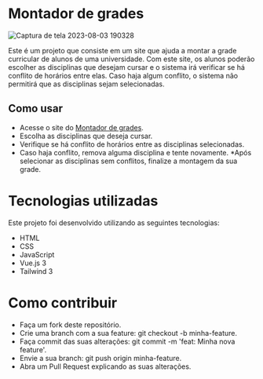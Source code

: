 # Montador de grades
![Captura de tela 2023-08-03 190328](https://github.com/FelipeEstevanatto/montador-de-grades/assets/69355764/e8b94924-ab13-4ac2-8ba9-7b3e10f88db7)

Este é um projeto que consiste em um site que ajuda a montar a grade curricular de alunos de uma universidade. Com este site, os alunos poderão escolher as disciplinas que desejam cursar e o sistema irá verificar se há conflito de horários entre elas. Caso haja algum conflito, o sistema não permitirá que as disciplinas sejam selecionadas.

## Como usar 

* Acesse o site do [Montador de grades](https://montadordegrades.online/).
* Escolha as disciplinas que deseja cursar.
* Verifique se há conflito de horários entre as disciplinas selecionadas.
* Caso haja conflito, remova alguma disciplina e tente novamente.
*Após selecionar as disciplinas sem conflitos, finalize a montagem da sua grade.

# Tecnologias utilizadas
Este projeto foi desenvolvido utilizando as seguintes tecnologias:

* HTML
* CSS
* JavaScript
* Vue.js 3
* Tailwind 3

# Como contribuir

* Faça um fork deste repositório.
* Crie uma branch com a sua feature: git checkout -b minha-feature.
* Faça commit das suas alterações: git commit -m 'feat: Minha nova feature'.
* Envie a sua branch: git push origin minha-feature.
* Abra um Pull Request explicando as suas alterações.

